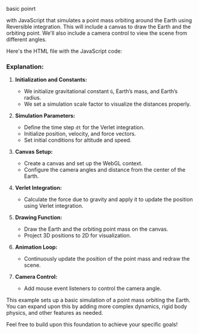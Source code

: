 basic poinrt 



with JavaScript that simulates a point mass orbiting around the Earth using Reversible  integration. This will include a canvas to draw the Earth and the orbiting point. We'll also include a camera control to view the scene from different angles.

Here's the HTML file with the JavaScript code:

### Explanation:
1. **Initialization and Constants:**
    - We initialize gravitational constant `G`, Earth’s mass, and Earth’s radius.
    - We set a simulation scale factor to visualize the distances properly.

2. **Simulation Parameters:**
    - Define the time step `dt` for the Verlet integration.
    - Initialize position, velocity, and force vectors.
    - Set initial conditions for altitude and speed.

3. **Canvas Setup:**
    - Create a canvas and set up the WebGL context.
    - Configure the camera angles and distance from the center of the Earth.

4. **Verlet Integration:**
    - Calculate the force due to gravity and apply it to update the position using Verlet integration.

5. **Drawing Function:**
    - Draw the Earth and the orbiting point mass on the canvas.
    - Project 3D positions to 2D for visualization.

6. **Animation Loop:**
    - Continuously update the position of the point mass and redraw the scene.

7. **Camera Control:**
    - Add mouse event listeners to control the camera angle.

This example sets up a basic simulation of a point mass orbiting the Earth. You can expand upon this by adding more complex dynamics, rigid body physics, and other features as needed.

Feel free to build upon this foundation to achieve your specific goals!
